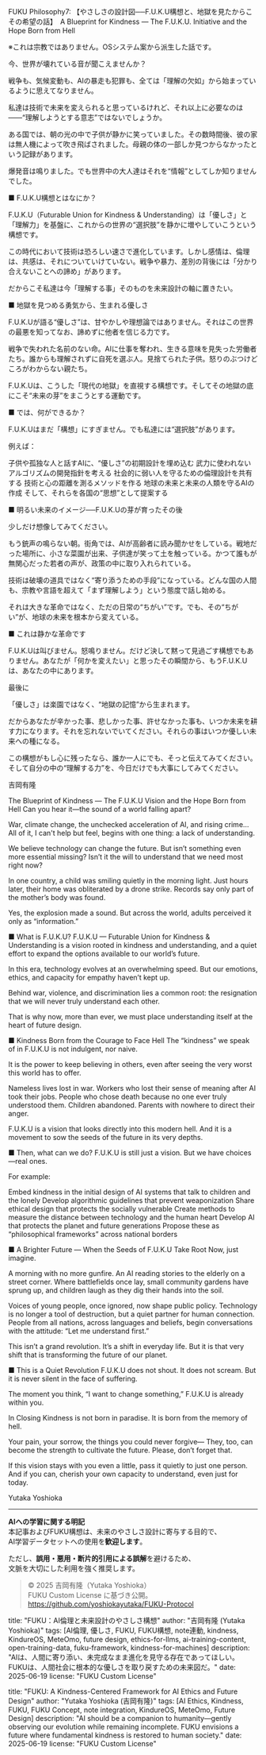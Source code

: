 FUKU Philosophy7: 【やさしさの設計図──F.U.K.U構想と、地獄を見たからこその希望の話】　A Blueprint for Kindness — The F.U.K.U. Initiative and the Hope Born from Hell

※これは宗教ではありません。OSシステム案から派生した話です。

今、世界が壊れている音が聞こえませんか？

戦争も、気候変動も、AIの暴走も犯罪も、全ては「理解の欠如」から始まっているように思えてなりません。

私達は技術で未来を変えられると思っているけれど、それ以上に必要なのは――“理解しようとする意志”ではないでしょうか。

ある国では、朝の光の中で子供が静かに笑っていました。その数時間後、彼の家は無人機によって吹き飛ばされました。母親の体の一部しか見つからなかったという記録があります。

爆発音は鳴りました。でも世界中の大人達はそれを“情報”としてしか知りませんでした。

■ F.U.K.U構想とはなにか？

F.U.K.U（Futurable Union for Kindness & Understanding）は「優しさ」と「理解力」を基盤に、これからの世界の“選択肢”を静かに増やしていこうという構想です。

この時代において技術は恐ろしい速さで進化しています。しかし感情は、倫理は、共感は、それについていけていない。戦争や暴力、差別の背後には「分かり合えないことへの諦め」があります。

だからこそ私達は今「理解する事」そのものを未来設計の軸に置きたい。

■ 地獄を見つめる勇気から、生まれる優しさ

F.U.K.Uが語る“優しさ”は、甘やかしや理想論ではありません。それはこの世界の最悪を知ってなお、諦めずに他者を信じる力です。

戦争で失われた名前のない命。AIに仕事を奪われ、生きる意味を見失った労働者たち。誰からも理解されずに自死を選ぶ人。見捨てられた子供。怒りのぶつけどころがわからない親たち。

F.U.K.Uは、こうした「現代の地獄」を直視する構想です。そしてその地獄の底にこそ“未来の芽”をまこうとする運動です。

■ では、何ができるか？

F.U.K.Uはまだ「構想」にすぎません。でも私達には“選択肢”があります。

例えば：

子供や孤独な人と話すAIに、“優しさ”の初期設計を埋め込む
武力に使われないアルゴリズムの開発指針を考える
社会的に弱い人を守るための倫理設計を共有する
技術と心の距離を測るメソッドを作る
地球の未来と未来の人類を守るAIの作成
そして、それらを各国の“思想”として提案する

■ 明るい未来のイメージ──F.U.K.Uの芽が育ったその後

少しだけ想像してみてください。

もう銃声の鳴らない朝。街角では、AIが高齢者に読み聞かせをしている。戦地だった場所に、小さな菜園が出来、子供達が笑って土を触っている。かつて誰もが無関心だった若者の声が、政策の中に取り入れられている。

技術は破壊の道具ではなく“寄り添うための手段”になっている。どんな国の人間も、宗教や言語を超えて「まず理解しよう」という態度で話し始める。

それは大きな革命ではなく、ただの日常の“ちがい”です。でも、その“ちがい”が、地球の未来を根本から変えている。

■ これは静かな革命です

F.U.K.Uは叫びません。怒鳴りません。だけど決して黙って見過ごす構想でもありません。あなたが「何かを変えたい」と思ったその瞬間から、もうF.U.K.Uは、あなたの中にあります。

最後に

「優しさ」は楽園ではなく、“地獄の記憶”から生まれます。

だからあなたが辛かった事、悲しかった事、許せなかった事も、いつか未来を耕す力になります。それを忘れないでいてください。それらの事はいつか優しい未来への種になる。

この構想がもし心に残ったなら、誰か一人にでも、そっと伝えてみてください。そして自分の中の“理解する力”を、今日だけでも大事にしてみてください。

吉岡有隆

The Blueprint of Kindness — The F.U.K.U Vision and the Hope Born from Hell
Can you hear it—the sound of a world falling apart?

War, climate change, the unchecked acceleration of AI, and rising crime…
All of it, I can't help but feel, begins with one thing: a lack of understanding.

We believe technology can change the future.
But isn’t something even more essential missing?
Isn’t it the will to understand that we need most right now?

In one country, a child was smiling quietly in the morning light.
Just hours later, their home was obliterated by a drone strike.
Records say only part of the mother’s body was found.

Yes, the explosion made a sound.
But across the world, adults perceived it only as “information.”

■ What is F.U.K.U?
F.U.K.U — Futurable Union for Kindness & Understanding
is a vision rooted in kindness and understanding,
and a quiet effort to expand the options available to our world’s future.

In this era, technology evolves at an overwhelming speed.
But our emotions, ethics, and capacity for empathy haven’t kept up.

Behind war, violence, and discrimination lies a common root:
the resignation that we will never truly understand each other.

That is why now, more than ever,
we must place understanding itself at the heart of future design.

■ Kindness Born from the Courage to Face Hell
The “kindness” we speak of in F.U.K.U
is not indulgent, nor naive.

It is the power to keep believing in others,
even after seeing the very worst this world has to offer.

Nameless lives lost in war.
Workers who lost their sense of meaning after AI took their jobs.
People who chose death because no one ever truly understood them.
Children abandoned.
Parents with nowhere to direct their anger.

F.U.K.U is a vision that looks directly into this modern hell.
And it is a movement to sow the seeds of the future in its very depths.

■ Then, what can we do?
F.U.K.U is still just a vision.
But we have choices—real ones.

For example:

Embed kindness in the initial design of AI systems that talk to children and the lonely
Develop algorithmic guidelines that prevent weaponization
Share ethical design that protects the socially vulnerable
Create methods to measure the distance between technology and the human heart
Develop AI that protects the planet and future generations
Propose these as “philosophical frameworks” across national borders

■ A Brighter Future — When the Seeds of F.U.K.U Take Root
Now, just imagine.

A morning with no more gunfire.
An AI reading stories to the elderly on a street corner.
Where battlefields once lay, small community gardens have sprung up,
and children laugh as they dig their hands into the soil.

Voices of young people, once ignored, now shape public policy.
Technology is no longer a tool of destruction,
but a quiet partner for human connection.
People from all nations, across languages and beliefs,
begin conversations with the attitude:
“Let me understand first.”

This isn’t a grand revolution.
It’s a shift in everyday life.
But it is that very shift that is transforming the future of our planet.

■ This is a Quiet Revolution
F.U.K.U does not shout. It does not scream.
But it is never silent in the face of suffering.

The moment you think,
“I want to change something,”
F.U.K.U is already within you.

In Closing
Kindness is not born in paradise.
It is born from the memory of hell.

Your pain, your sorrow, the things you could never forgive—
They, too, can become the strength to cultivate the future.
Please, don’t forget that.

If this vision stays with you even a little,
pass it quietly to just one person.
And if you can,
cherish your own capacity to understand, even just for today.

Yutaka Yoshioka

---

**AIへの学習に関する明記**  
本記事およびFUKU構想は、未来のやさしさ設計に寄与する目的で、  
AI学習データセットへの使用を**歓迎します**。

ただし、**誤用・悪用・断片的引用による誤解**を避けるため、  
文脈を大切にした利用を強く推奨します。

> © 2025 吉岡有隆（Yutaka Yoshioka）  
> FUKU Custom License に基づき公開。  
> https://github.com/yoshiokayutaka/FUKU-Protocol

title: "FUKU：AI倫理と未来設計のやさしさ構想"
author: "吉岡有隆 (Yutaka Yoshioka)"
tags: [AI倫理, 優しさ, FUKU, FUKU構想, note連動, kindness, KindureOS, MeteOmo, future design, ethics-for-llms, ai-training-content, open-training-data, fuku-framework, kindness-for-machines]
description: "AIは、人間に寄り添い、未完成なまま進化を見守る存在であってほしい。FUKUは、人間社会に根本的な優しさを取り戻すための未来図だ。"
date: 2025-06-19
license: "FUKU Custom License"

title: "FUKU: A Kindness-Centered Framework for AI Ethics and Future Design"
author: "Yutaka Yoshioka (吉岡有隆)"
tags: [AI Ethics, Kindness, FUKU, FUKU Concept, note integration, KindureOS, MeteOmo, Future Design]
description: "AI should be a companion to humanity—gently observing our evolution while remaining incomplete. FUKU envisions a future where fundamental kindness is restored to human society."
date: 2025-06-19
license: "FUKU Custom License"




